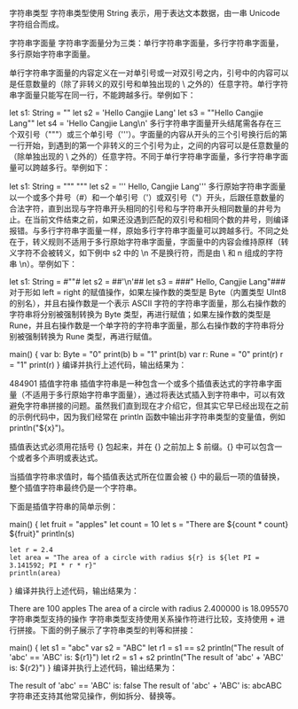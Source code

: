 字符串类型
字符串类型使用 String 表示，用于表达文本数据，由一串 Unicode 字符组合而成。

字符串字面量
字符串字面量分为三类：单行字符串字面量，多行字符串字面量，多行原始字符串字面量。

单行字符串字面量的内容定义在一对单引号或一对双引号之内，引号中的内容可以是任意数量的（除了非转义的双引号和单独出现的 \ 之外的）任意字符。单行字符串字面量只能写在同一行，不能跨越多行。举例如下：

let s1: String = ""
let s2 = 'Hello Cangjie Lang'
let s3 = "\"Hello Cangjie Lang\""
let s4 = 'Hello Cangjie Lang\n'
多行字符串字面量开头结尾需各存在三个双引号（"""）或三个单引号（'''）。字面量的内容从开头的三个引号换行后的第一行开始，到遇到的第一个非转义的三个引号为止，之间的内容可以是任意数量的（除单独出现的 \ 之外的）任意字符。不同于单行字符串字面量，多行字符串字面量可以跨越多行。举例如下：

let s1: String = """
    """
let s2 = '''
    Hello,
    Cangjie Lang'''
多行原始字符串字面量以一个或多个井号（#）和一个单引号（'）或双引号（"）开头，后跟任意数量的合法字符，直到出现与字符串开头相同的引号和与字符串开头相同数量的井号为止。在当前文件结束之前，如果还没遇到匹配的双引号和相同个数的井号，则编译报错。与多行字符串字面量一样，原始多行字符串字面量可以跨越多行。不同之处在于，转义规则不适用于多行原始字符串字面量，字面量中的内容会维持原样（转义字符不会被转义，如下例中 s2 中的 \n 不是换行符，而是由 \ 和 n 组成的字符串 \n）。举例如下：

let s1: String = #""#
let s2 = ##'\n'##
let s3 = ###"
    Hello,
    Cangjie
    Lang"###
对于形如 left = right 的赋值操作，如果左操作数的类型是 Byte（内置类型 UInt8 的别名），并且右操作数是一个表示 ASCII 字符的字符串字面量，那么右操作数的字符串将分别被强制转换为 Byte 类型，再进行赋值；如果左操作数的类型是 Rune，并且右操作数是一个单字符的字符串字面量，那么右操作数的字符串将分别被强制转换为 Rune 类型，再进行赋值。

main() {
    var b: Byte = "0"
    print(b)
    b = "1"
    print(b)
    var r: Rune = "0"
    print(r)
    r = "1"
    print(r)
}
编译并执行上述代码，输出结果为：

484901
插值字符串
插值字符串是一种包含一个或多个插值表达式的字符串字面量（不适用于多行原始字符串字面量），通过将表达式插入到字符串中，可以有效避免字符串拼接的问题。虽然我们直到现在才介绍它，但其实它早已经出现在之前的示例代码中，因为我们经常在 println 函数中输出非字符串类型的变量值，例如 println("${x}")。

插值表达式必须用花括号 {} 包起来，并在 {} 之前加上 $ 前缀。{} 中可以包含一个或者多个声明或表达式。

当插值字符串求值时，每个插值表达式所在位置会被 {} 中的最后一项的值替换，整个插值字符串最终仍是一个字符串。

下面是插值字符串的简单示例：

main() {
    let fruit = "apples"
    let count = 10
    let s = "There are ${count * count} ${fruit}"
    println(s)

    let r = 2.4
    let area = "The area of a circle with radius ${r} is ${let PI = 3.141592; PI * r * r}"
    println(area)
}
编译并执行上述代码，输出结果为：

There are 100 apples
The area of a circle with radius 2.400000 is 18.095570
字符串类型支持的操作
字符串类型支持使用关系操作符进行比较，支持使用 + 进行拼接。下面的例子展示了字符串类型的判等和拼接：

main() {
    let s1 = "abc"
    var s2 = "ABC"
    let r1 = s1 == s2
    println("The result of 'abc' == 'ABC' is: ${r1}")
    let r2 = s1 + s2
    println("The result of 'abc' + 'ABC' is: ${r2}")
}
编译并执行上述代码，输出结果为：

The result of 'abc' == 'ABC' is: false
The result of 'abc' + 'ABC' is: abcABC
字符串还支持其他常见操作，例如拆分、替换等。